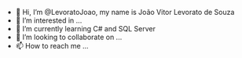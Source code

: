 - 👋 Hi, I’m @LevoratoJoao, my name is João Vitor Levorato de Souza
- 👀 I’m interested in ...
- 🌱 I’m currently learning C# and SQL Server
- 💞️ I’m looking to collaborate on ...
- 📫 How to reach me ...

<!---
LevoratoJoao/LevoratoJoao is a ✨ special ✨ repository because its `README.md` (this file) appears on your GitHub profile.
You can click the Preview link to take a look at your changes.
--->

